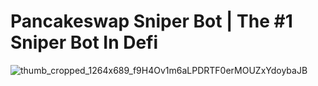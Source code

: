 # Pancakeswap Sniper Bot | The #1 Sniper Bot In Defi
![thumb_cropped_1264x689_f9H4Ov1m6aLPDRTF0erMOUZxYdoybaJB](https://user-images.githubusercontent.com/94788728/216928401-47eac917-44d6-4637-9e59-1fcbd9cbcdea.png)
